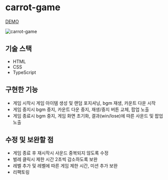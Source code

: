 # carrot-game
[DEMO](https://inhwalee.github.io/carrot-game/)
  
![carrot-game](https://user-images.githubusercontent.com/54103723/180135365-755f0017-177f-4ea3-94dd-d1f20090b301.gif)

## 기술 스택
- HTML
- CSS
- TypeScript

## 구현한 기능
- 게임 시작시 게임 아이템 생성 및 랜덤 포지셔닝, bgm 재생, 카운트 다운 시작
- 게임 중지시 bgm 중지, 카운트 다운 중지, 재생/중지 버튼 교체, 팝업 노출
- 게임 종료시 bgm 중지, 게임 화면 초기화, 결과(win/lose)에 따른 사운드 및 팝업 노출

## 수정 및 보완할 점
- 게임 종료 후 재시작시 사운드 중복되지 않도록 수정
- 벌레 클릭시 제한 시간 2초씩 감소하도록 보완
- 레벨 추가 및 레벨에 따른 게임 제한 시간, 미션 추가 보완
- 리팩토링
